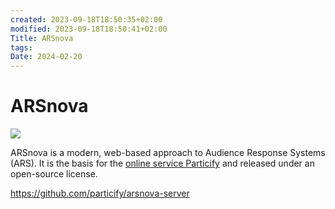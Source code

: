 ```yaml
---
created: 2023-09-18T18:50:35+02:00
modified: 2023-09-18T18:50:41+02:00
Title: ARSnova
tags: 
Date: 2024-02-20
---
```



# ARSnova

![](Pasted%20image%2020240220122510.png)


ARSnova is a modern, web-based approach to Audience Response Systems (ARS). It is the basis for the [online service Particify](https://particify.de) and released under an open-source license.

https://github.com/particify/arsnova-server

